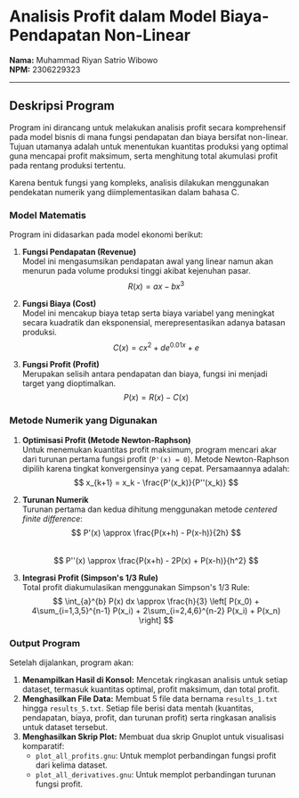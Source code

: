 # Analisis Profit dalam Model Biaya-Pendapatan Non-Linear

**Nama:** Muhammad Riyan Satrio Wibowo  
**NPM:** 2306229323

---

## Deskripsi Program

Program ini dirancang untuk melakukan analisis profit secara komprehensif pada model bisnis di mana fungsi pendapatan dan biaya bersifat non-linear. Tujuan utamanya adalah untuk menentukan kuantitas produksi yang optimal guna mencapai profit maksimum, serta menghitung total akumulasi profit pada rentang produksi tertentu.

Karena bentuk fungsi yang kompleks, analisis dilakukan menggunakan pendekatan numerik yang diimplementasikan dalam bahasa C.

### Model Matematis

Program ini didasarkan pada model ekonomi berikut:

1.  **Fungsi Pendapatan (Revenue)**  
    Model ini mengasumsikan pendapatan awal yang linear namun akan menurun pada volume produksi tinggi akibat kejenuhan pasar.  
    $$ R(x) = ax - bx^3 $$

2.  **Fungsi Biaya (Cost)**  
    Model ini mencakup biaya tetap serta biaya variabel yang meningkat secara kuadratik dan eksponensial, merepresentasikan adanya batasan produksi.  
    $$ C(x) = cx^2 + de^{0.01x} + e $$

3.  **Fungsi Profit (Profit)**  
    Merupakan selisih antara pendapatan dan biaya, fungsi ini menjadi target yang dioptimalkan.  
    $$ P(x) = R(x) - C(x) $$

### Metode Numerik yang Digunakan

1.  **Optimisasi Profit (Metode Newton-Raphson)**  
    Untuk menemukan kuantitas profit maksimum, program mencari akar dari turunan pertama fungsi profit (`P'(x) = 0`). Metode Newton-Raphson dipilih karena tingkat konvergensinya yang cepat. Persamaannya adalah:  
    $$ x_{k+1} = x_k - \frac{P'(x_k)}{P''(x_k)} $$

2.  **Turunan Numerik**  
    Turunan pertama dan kedua dihitung menggunakan metode _centered finite difference_:  
    $$ P'(x) \approx \frac{P(x+h) - P(x-h)}{2h} $$  
    $$ P''(x) \approx \frac{P(x+h) - 2P(x) + P(x-h)}{h^2} $$

3.  **Integrasi Profit (Simpson's 1/3 Rule)**  
    Total profit diakumulasikan menggunakan Simpson's 1/3 Rule:  
    $$ \int_{a}^{b} P(x) dx \approx \frac{h}{3} \left[ P(x_0) + 4\sum_{i=1,3,5}^{n-1} P(x_i) + 2\sum_{i=2,4,6}^{n-2} P(x_i) + P(x_n) \right] $$


### Output Program

Setelah dijalankan, program akan:
1.  **Menampilkan Hasil di Konsol:** Mencetak ringkasan analisis untuk setiap dataset, termasuk kuantitas optimal, profit maksimum, dan total profit.
2.  **Menghasilkan File Data:** Membuat 5 file data bernama `results_1.txt` hingga `results_5.txt`. Setiap file berisi data mentah (kuantitas, pendapatan, biaya, profit, dan turunan profit) serta ringkasan analisis untuk dataset tersebut.
3.  **Menghasilkan Skrip Plot:** Membuat dua skrip Gnuplot untuk visualisasi komparatif:
    * `plot_all_profits.gnu`: Untuk memplot perbandingan fungsi profit dari kelima dataset.
    * `plot_all_derivatives.gnu`: Untuk memplot perbandingan turunan fungsi profit.
